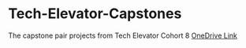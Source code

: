 # Tech-Elevator-Capstones
The capstone pair projects from Tech Elevator Cohort 8
[OneDrive Link](https://1drv.ms/u/s!AtYN39zAh_Y_hvgxUloKmWvnwtgzUQ?e=v76fS3)
